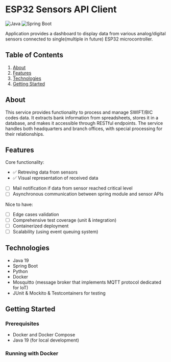 # ESP32 Sensors API Client

![Java](https://img.shields.io/badge/Java-19-brightgreen)
![Spring Boot](https://img.shields.io/badge/Spring%20Boot-3.4.3-green)

Application provides a dashboard to display data from various analog/digital sensors connected to single(multiple in future) ESP32 microcontroller. 

## Table of Contents

1. [About](#about)
2. [Features](#features)
3. [Technologies](#technologies)
4. [Getting Started](#getting-started)

## About

This service provides functionality to process and manage SWIFT/BIC codes data. It extracts bank information from spreadsheets, stores it in a database, and makes it accessible through RESTful endpoints. The service handles both headquarters and branch offices, with special processing for their relationships.

## Features

Core functionality:
- ✅ Retreving data from sensors
- ✅ Visual representation of received data
- [ ] Mail notification if data from sensor reached critical level
- [ ] Asynchronous communication between spring module and sensor APIs

Nice to have:
- [ ] Edge cases validation
- [ ] Comprehensive test coverage (unit & integration)
- [ ] Containerized deployment
- [ ] Scalability (using event queuing system)

## Technologies

- Java 19
- Spring Boot
- Python
- Docker
- Mosquitto (message broker that implements MQTT protocol dedicated for IoT)
- JUnit & Mockito & Testcontainers for testing

## Getting Started

### Prerequisites

- Docker and Docker Compose
- Java 19 (for local development)

### Running with Docker




